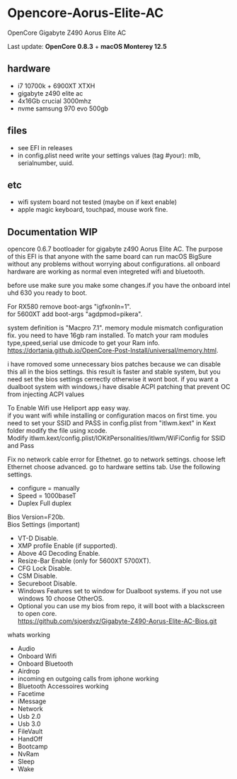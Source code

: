 # Opencore-Aorus-Elite-AC
OpenCore Gigabyte Z490 Aorus Elite AC

Last update: **OpenCore 0.8.3** + **macOS Monterey 12.5**

## hardware
- i7 10700k + 6900XT XTXH
- gigabyte z490 elite ac
- 4x16Gb crucial 3000mhz
- nvme samsung 970 evo 500gb

## files
- see EFI in releases
- in config.plist need write your settings values (tag #your): mlb, serialnumber, uuid.

## etc
- wifi system board not tested (maybe on if kext enable)
- apple magic keyboard, touchpad, mouse work fine.


## Documentation WIP
opencore 0.6.7 bootloader for gigabyte z490 Aorus Elite AC.
The purpose of this EFI is that anyone with the same board can run macOS BigSure without any problems without worrying about configurations.
all onboard hardware are working as normal even integreted wifi and bluetooth.

before use make sure you make some changes.if you have the onboard intel uhd 630 you ready to boot.

For RX580 remove boot-args "igfxonln=1".  
for 5600XT add boot-args "agdpmod=pikera".  

system definition is "Macpro 7.1". 
memory module mismatch configuration fix. you need to have 16gb ram installed.
To match your ram modules type,speed,serial use dmicode to get your Ram info.
https://dortania.github.io/OpenCore-Post-Install/universal/memory.html. 

i have romoved some unnecessary bios patches because we can disable this all in the bios settings. 
this result is faster and stable system, but you need set the bios settings cerrectly otherwise it wont boot.
if you want a dualboot system with windows,i have disable ACPI patching that prevent OC from injecting ACPI values 

To Enable Wifi use Heliport app easy way.                      
if you want wifi while installing or configuration macos on first time. you need to set your SSID and PASS in config.plist from "itlwm.kext" in Kext folder modify the file using xcode.    
Modify itlwm.kext/config.plist/IOKitPersonalities/itlwm/WiFiConfig for SSID and Pass

Fix no network cable error for Ethetnet. 
  go to network settings. choose left Ethernet choose advanced.
  go to hardware settins tab. 
  Use the following settings.  
 * configure = manually
 * Speed = 1000baseT
 * Duplex Full duplex 
 
Bios Version=F20b.  
Bios Settings (important)  
 * VT-D Disable.       
 * XMP profile Enable (if supported).    
 * Above 4G Decoding Enable.  
 * Resize-Bar Enable (only for 5600XT 5700XT).  
 * CFG Lock Disable.  
 * CSM Disable.   
 * Secureboot Disable.  
 * Windows Features set to window for Dualboot systems. if you not use windows 10 choose OtherOS.  
 * Optional you can use my bios from repo, it will boot with a blackscreen to open core.   
                https://github.com/sjoerdvz/Gigabyte-Z490-Aorus-Elite-AC-Bios.git

whats working 
* Audio
* Onboard Wifi 
* Onboard Bluetooth
* Airdrop
* incoming en outgoing calls from iphone working
* Bluetooth Accessoires working
* Facetime
* iMessage
* Network
* Usb 2.0
* Usb 3.0
* FileVault
* HandOff
* Bootcamp
* NvRam
* Sleep
* Wake



